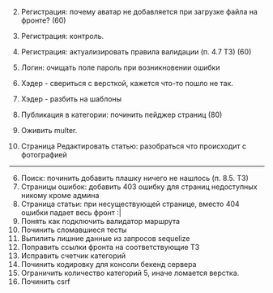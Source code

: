 2. Регистрация: почему аватар не добавляется при загрузке файла на фронте? (60)
2. Регистрация: контроль.
2. Регистрация: актуализировать правила валидации (п. 4.7 ТЗ) (60)

3. Логин: очищать поле пароль при возникновении ошибки
2. Хэдер - свериться с версткой, кажется что-то пошло не так.
2. Хэдер - разбить на шаблоны

5. Публикация в категории: починить пейджер страниц (80)
1. Оживить multer.
11. Страница Редактировать статью: разобраться что происходит с фотографией

-------------

6. Поиск: починить добавить плашку ничего не нашлось (п. 8.5. ТЗ)
7. Страницы ошибок: добавить 403 ошибку для страниц недоступных никому кроме админа
4. Страница статьи: при несуществующей странице, вместо 404 ошибки падает весь фронт :|
8. Понять как подключить валидатор маршрута
6. Починить сломавшиеся тесты
9. Выпилить лишние данные из запросов sequelize
12. Поправить ссылки фронта на соответствующие ТЗ
10. Исправить счетчик категорий
5. Починить кодировку для консоли бекенд сервера
4. Ограничить количество категорий 5, иначе ломается верстка.
5. Починить csrf
